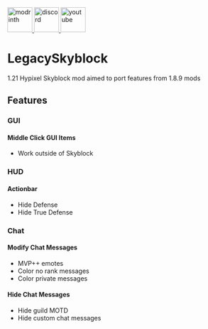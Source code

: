<a href="https://modrinth.com/project/legacyskyblock" target="_blank" rel="nofollow">
  <img alt="modrinth" height="56" src="https://cdn.jsdelivr.net/npm/@intergrav/devins-badges@3/assets/cozy/available/modrinth_vector.svg">
</a>

<a href="https://discord.com/invite/FfzrbycDws" target="_blank" rel="nofollow">
  <img alt="discord" height="56" src="https://cdn.jsdelivr.net/npm/@intergrav/devins-badges@3/assets/cozy/social/discord-singular_vector.svg">
</a>

<a href="https://www.youtube.com/@TomekoYT" target="_blank" rel="nofollow">
  <img alt="youtube" height="56" src="https://cdn.jsdelivr.net/npm/@intergrav/devins-badges@3/assets/cozy/social/youtube-singular_vector.svg">
</a>

# LegacySkyblock

1.21 Hypixel Skyblock mod aimed to port features from 1.8.9 mods

## Features

### GUI

#### Middle Click GUI Items

- Work outside of Skyblock

### HUD

#### Actionbar

- Hide Defense
- Hide True Defense

### Chat

#### Modify Chat Messages

- MVP++ emotes
- Color no rank messages
- Color private messages

#### Hide Chat Messages

- Hide guild MOTD
- Hide custom chat messages